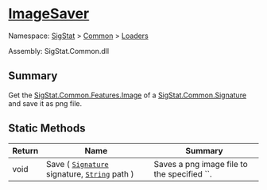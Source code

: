 # [ImageSaver](./ImageSaver.md)

Namespace: [SigStat]() > [Common](./../README.md) > [Loaders](./README.md)

Assembly: SigStat.Common.dll

## Summary
Get the [SigStat.Common.Features.Image]() of a [SigStat.Common.Signature](./../Signature.md) and save it as png file.

## Static Methods

| Return | Name | Summary | 
| --- | --- | --- | 
| void | Save ( [`Signature`](./../Signature.md) signature, [`String`](https://docs.microsoft.com/en-us/dotnet/api/System.String) path ) | Saves a png image file to the specified ``. | 


